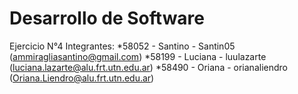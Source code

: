 # Desarrollo de Software
Ejercicio N°4
Integrantes: *58052 - Santino - Santin05 (ammiragliasantino@gmail.com) *58199 - Luciana - luulazarte (luciana.lazarte@alu.frt.utn.edu.ar) *58490 - Oriana - orianaliendro (Oriana.Liendro@alu.frt.utn.edu.ar)
